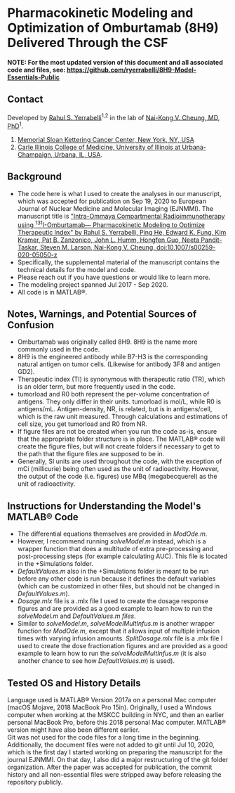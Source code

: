 # Pharmacokinetic Modeling and Optimization of Omburtamab (8H9) Delivered Through the CSF  

**NOTE: For the most updated version of this document and all associated code and files, see: https://github.com/ryerrabelli/8H9-Model-Essentials-Public**

## Contact  

 Developed by [Rahul S. Yerrabelli](https://orcid.org/0000-0002-7670-9601)<sup>1,2</sup> in the lab of [Nai-Kong V. Cheung, MD, PhD](https://orcid.org/0000-0001-6323-5171
)<sup>1</sup>.  
 1. [Memorial Sloan Kettering Cancer Center, New York, NY, USA](https://www.mskcc.org/research-areas/labs/nai-kong-cheung)  
 1. [Carle Illinois College of Medicine, University of Illinois at Urbana-Champaign, Urbana, IL, USA](https://medicine.illinois.edu/).  
 


## Background  
* The code here is what I used to create the analyses in our manuscript, which was accepted for publication on Sep 19, 2020 to European Journal of Nuclear Medicine and Molecular Imaging (EJNMMI). The manuscript title is ["Intra-Ommaya Compartmental Radioimmunotherapy using <sup>131</sup>I-Omburtamab— Pharmacokinetic Modeling to Optimize Therapeutic Index" by Rahul S. Yerrabelli, Ping He, Edward K. Fung, Kim Kramer, Pat B. Zanzonico, John L. Humm, Hongfen Guo, Neeta Pandit-Taskar, Steven M. Larson, Nai-Kong V. Cheung. doi:10.1007/s00259-020-05050-z](https://doi.org/10.1007/s00259-020-05050-z)  
* Specifically, the supplemental material of the manuscript contains the technical details for the model and code.
* Please reach out if you have questions or would like to learn more.  
* The modeling project spanned Jul 2017 - Sep 2020.  
* All code is in MATLAB®.


## Notes, Warnings, and Potential Sources of Confusion  
* Omburtamab was originally called 8H9. 8H9 is the name more commonly used in the code.  
* 8H9 is the engineered antibody while B7-H3 is the corresponding natural antigen on tumor cells. (Likewise for antibody 3F8 and antigen GD2).  
* Therapeutic index (TI) is synonymous with therapeutic ratio (TR), which is an older term, but more frequently used in the code.  
* tumorload and R0 both represent the per-volume concentration of antigens. They only differ in their units. tumorload is mol/L, while R0 is antigens/mL. Antigen-density, NR, is related, but is in antigens/cell, which is the raw unit measured. Through calculations and estimations of cell size, you get tumorload and R0 from NR.  
* If figure files are not be created when you run the code as-is, ensure that the appropriate folder structure is in place. The MATLAB® code will create the figure files, but will not create folders if necessary to get to the path that the figure files are supposed to be in.  
* Generally, SI units are used throughout the code, with the exception of mCi (millicurie) being often used as the unit of radioactivity. However, the output of the code (i.e. figures) use MBq (megabecquerel) as the unit of radioactivity.


## Instructions for Understanding the Model's MATLAB® Code  
* The differential equations themselves are provided in _ModOde.m_. 
* However, I recommend running _solveModel.m_ instead, which is a wrapper function that does a multitude of extra pre-processing and post-processing steps (for example calculating AUC). This file is located in the +Simulations folder.
* _DefaultValues.m_ also in the +Simulations folder is meant to be run before any other code is run because it defines the default variables (which can be customized in other files, but should not be changed in _DefaultValues.m_). 
* _Dosage.mlx_ file is a .mlx file I used to create the dosage response figures and are provided as a good example to learn how to run the _solveModel.m_ and _DefaultValues.m files_.  
* Similar to _solveModel.m_, _solveModelMultInfus.m_ is another wrapper function for _ModOde.m_, except that it allows input of multiple infusion times with varying infusion amounts. _SplitDosage.mlx_ file is a .mlx file I used to create the dose fractionation figures and are provided as a good example to learn how to run the _solveModelMultInfus.m_ (it is also another chance to see how _DefaultValues.m_) is used).  

 

## Tested OS and History Details  
 Language used is MATLAB® Version 2017a on a personal Mac computer (macOS Mojave, 2018 MacBook Pro 15in). Originally, I used a Windows computer when working at the MSKCC building in NYC, and then an earlier personal MacBook Pro, before this 2018 personal Mac computer. MATLAB® version might have also been different earlier.  
 Git was not used for the code files for a long time in the beginning. Additionally, the document files were not added to git until Jul 10, 2020, which is the first day I started working on preparing the manuscript for the journal EJNMMI. On that day, I also did a major restructuring of the git folder organization. After the paper was accepted for publication, the commit history and all non-essential files were stripped away before releasing the repository publicly.  
